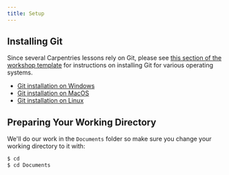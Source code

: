 ```yaml
---
title: Setup
---
```


## Installing Git

Since several Carpentries lessons rely on Git, please see
[this section of the workshop template][workshop-setup] for
instructions on installing Git for various operating systems.

- [Git installation on Windows][workshop-setup]
- [Git installation on MacOS][workshop-setup]
- [Git installation on Linux][workshop-setup]

## Preparing Your Working Directory

We'll do our work in the `Documents` folder so make sure you change your working directory to it with:

```bash
$ cd
$ cd Documents
```

[workshop-setup]: https://carpentries.github.io/workshop-template/#git



